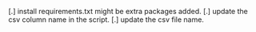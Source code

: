 [.] install requirements.txt might be extra packages added.
[.] update the csv column name in the script. 
[.] update the csv file name.

